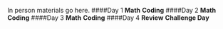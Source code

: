 In person materials go here.
####Day 1
**Math**
**Coding**
####Day 2
**Math**
**Coding**
####Day 3
**Math**
**Coding**
####Day 4
**Review**
**Challenge Day**
